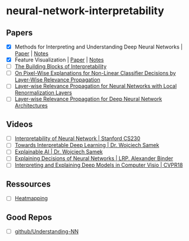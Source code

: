 # neural-network-interpretability

## Papers
- [X] Methods for Interpreting and Understanding Deep Neural Networks | [Paper](https://arxiv.org/abs/1706.07979) | [Notes](notes_methods_from_interpreting_dnn.md) 
- [X] Feature Visualization | [Paper](https://distill.pub/2017/feature-visualization/) | [Notes](notes_feature_visualization.md) 
- [ ] [The Building Blocks of Interpretability](https://distill.pub/2018/building-blocks/)
- [ ] [On Pixel-Wise Explanations for Non-Linear Classifier Decisions by Layer-Wise Relevance Propagation](https://journals.plos.org/plosone/article/file?id=10.1371/journal.pone.0130140&type=printable) 
- [ ] [Layer-wise Relevance Propagation for Neural Networks with Local Renormalization Layers](https://arxiv.org/pdf/1604.00825.pdf)
- [ ] [Layer-wise Relevance Propagation for Deep Neural Network Architectures](http://iphome.hhi.de/samek/pdf/BinICISA16.pdf)

## Videos
- [ ] [Interpretability of Neural Network | Stanford CS230](https://www.youtube.com/watch?v=gCJCgQW_LKc)
- [ ] [Towards Interpretable Deep Learning | Dr. Wojciech Samek](https://www.youtube.com/watch?v=rqIB3c9GQYQ&feature=youtu.be)
- [ ] [Explainable AI | Dr. Wojciech Samek](https://www.youtube.com/watch?v=AFC8yWzypss)
- [ ] [Explaining Decisions of Neural Networks | LRP. Alexander Binder](https://www.youtube.com/watch?v=xkN3WyNeuU0)
- [ ] [Interpreting and Explaining Deep Models in Computer Visio | CVPR18](https://www.youtube.com/watch?v=LtbM2phNI7I&)

## Ressources
- [ ] [Heatmapping](http://www.heatmapping.org/)

## Good Repos
- [ ] [github/Understanding-NN](https://github.com/1202kbs/Understanding-NN)
  